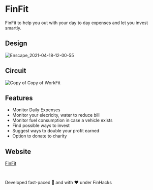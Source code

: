 # FinFit

FinFit to help you out with your day to day expenses and let you invest smartly.

## Design
![Enscape_2021-04-18-12-00-55](https://user-images.githubusercontent.com/52847415/115138998-234b5e80-a04d-11eb-9876-f89567e6cbc5.png)

## Circuit
![Copy of Copy of WorkFit](https://user-images.githubusercontent.com/52847415/115139006-32caa780-a04d-11eb-9c53-3cfc7f79b7ea.png)


## Features
<ul>
  <li>Monitor Daily Expenses</li>
  <li>Monitor your elecricity, water to reduce bill</li>
  <li>Monitor fuel consumption in case a vehicle exists</li>
  <li>Find possible ways to invest</li>
  <li>Suggest ways to double your profit earned</li>
  <li>Option to donate to charity</li>
</ul>

## Website
<a href="fin-fit.us">FinFit</a>

<br>

Developed fast-paced 🚀 and with ❤️ under FinHacks
